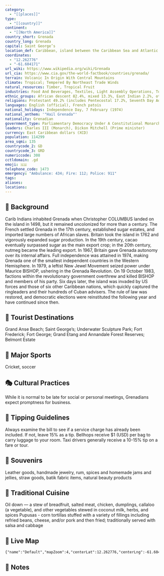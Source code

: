 ```yaml
---
category:
  - "[[places]]"
type:
  - "[[country]]"
continent:
  - "[[North America]]"
country_short: Grenada
country_long: Grenada
capital: Saint George’s
location_def: Caribbean, island between the Caribbean Sea and Atlantic Ocean, north of Trinidad and Tobago
coordinates:
  - "12.262776"
  - "-61.604171"
url_wiki: https://www.wikipedia.org/wiki/Grenada
url_cia: https://www.cia.gov/the-world-factbook/countries/grenada/
terrain: Volcanic In Origin With Central Mountains
climate: Tropical; Tempered By Northeast Trade Winds
natural_resources: Timber, Tropical Fruit
industries: Food And Beverages, Textiles, Light Assembly Operations, Tourism, Construction, Education, Call-Center Operations
ethnic_groups: African descent 82.4%, mixed 13.3%, East Indian 2.2%, other 1.3%, unspecified 0.9% (2011 est.)
religions: Protestant 49.2% (includes Pentecostal 17.2%, Seventh Day Adventist 13.2%, Anglican 8.5%, Baptist 3.2%, Church of God 2.4%, Evangelical 1.9%, Methodist 1.6%, other 1.2%), Roman Catholic 36%, Jehovah's Witness 1.2%, Rastafarian 1.2%, other 5.5%, none 5.7%, unspecified 1.3% (2011 est.)
languages: English (official), French patois
national_holidays: Independence Day, 7 February (1974)
national_anthem: '"Hail Grenada"'
nationality: Grenadian
government_type: Parliamentary Democracy Under A Constitutional Monarchy; A Commonwealth Realm
leaders: Charles III (Monarch), Dickon Mitchell (Prime minister)
currency: East Caribbean dollars (XCD)
population: 114299
area_sqmi: 135
countrycode_2: GD
countrycode_3: GRD
numericcode: 308
cctldomain: .gd
emoji: 🇬🇩
telephone_code: 1473
emergency: "Ambulance: 434; Fire: 112; Police: 911"
tags: 
aliases: 
locations:
---
```

## 🌱 Background
Carib Indians inhabited Grenada when Christopher COLUMBUS landed on the island in 1498, but it remained uncolonized for more than a century. The French settled Grenada in the 17th century, established sugar estates, and imported large numbers of African slaves. Britain took the island in 1762 and vigorously expanded sugar production. In the 19th century, cacao eventually surpassed sugar as the main export crop; in the 20th century, nutmeg became the leading export. In 1967, Britain gave Grenada autonomy over its internal affairs. Full independence was attained in 1974, making Grenada one of the smallest independent countries in the Western Hemisphere. In 1979, a leftist New Jewel Movement seized power under Maurice BISHOP, ushering in the Grenada Revolution. On 19 October 1983, factions within the revolutionary government overthrew and killed BISHOP and members of his party. Six days later, the island was invaded by US forces and those of six other Caribbean nations, which quickly captured the ringleaders and their hundreds of Cuban advisers. The rule of law was restored, and democratic elections were reinstituted the following year and have continued since then.

## 📌 Tourist Destinations
Grand Anse Beach; Saint George’s; Underwater Sculpture Park; Fort Frederick; Fort George; Grand Etang and Annandale Forest Reserves; Belmont Estate

## 🥇 Major Sports
Cricket, soccer

## 🎭 Cultural Practices
While it is normal to be late for social or personal meetings, Grenadians expect promptness for business.

## 🫰 Tipping Guidelines
Always examine the bill to see if a service charge has already been included. If not, leave 15% as a tip. Bellhops receive $1 (USD) per bag to carry luggage to your room. Taxi drivers generally receive a 10-15% tip on a fare or tour.

## 🎁 Souvenirs
Leather goods, handmade jewelry, rum, spices and homemade jams and jellies, straw goods, batik fabric items, natural beauty products

## 🍲 Traditional Cuisine
Oil down — a stew of breadfruit, salted meat, chicken, dumplings, callaloo (a vegetable), and other vegetables stewed in coconut milk, herbs, and spices
Pupusas - corn tortillas stuffed with a variety of fillings including refried beans, cheese, and/or pork and then fried; traditionally served with salsa and cabbage

## 📡 Live Map
```mapview
{"name":"Default","mapZoom":4,"centerLat":12.262776,"centerLng":-61.604171,"query":"","chosenMapSource":0}
```

## 📒 Notes

